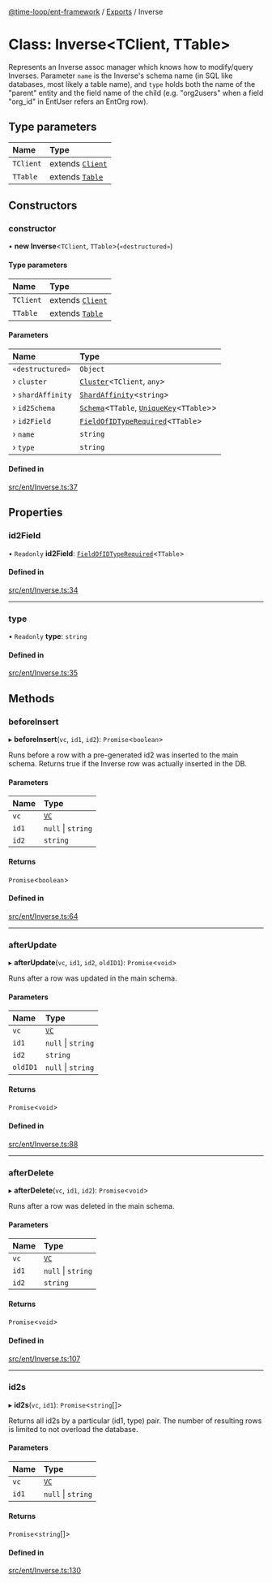 [@time-loop/ent-framework](../README.md) / [Exports](../modules.md) / Inverse

# Class: Inverse<TClient, TTable\>

Represents an Inverse assoc manager which knows how to modify/query Inverses.
Parameter `name` is the Inverse's schema name (in SQL like databases, most
likely a table name), and `type` holds both the name of the "parent" entity
and the field name of the child (e.g. "org2users" when a field "org_id" in
EntUser refers an EntOrg row).

## Type parameters

| Name | Type |
| :------ | :------ |
| `TClient` | extends [`Client`](Client.md) |
| `TTable` | extends [`Table`](../modules.md#table) |

## Constructors

### constructor

• **new Inverse**<`TClient`, `TTable`\>(`«destructured»`)

#### Type parameters

| Name | Type |
| :------ | :------ |
| `TClient` | extends [`Client`](Client.md) |
| `TTable` | extends [`Table`](../modules.md#table) |

#### Parameters

| Name | Type |
| :------ | :------ |
| `«destructured»` | `Object` |
| › `cluster` | [`Cluster`](Cluster.md)<`TClient`, `any`\> |
| › `shardAffinity` | [`ShardAffinity`](../modules.md#shardaffinity)<`string`\> |
| › `id2Schema` | [`Schema`](Schema.md)<`TTable`, [`UniqueKey`](../modules.md#uniquekey)<`TTable`\>\> |
| › `id2Field` | [`FieldOfIDTypeRequired`](../modules.md#fieldofidtyperequired)<`TTable`\> |
| › `name` | `string` |
| › `type` | `string` |

#### Defined in

[src/ent/Inverse.ts:37](https://github.com/clickup/ent-framework/blob/master/src/ent/Inverse.ts#L37)

## Properties

### id2Field

• `Readonly` **id2Field**: [`FieldOfIDTypeRequired`](../modules.md#fieldofidtyperequired)<`TTable`\>

#### Defined in

[src/ent/Inverse.ts:34](https://github.com/clickup/ent-framework/blob/master/src/ent/Inverse.ts#L34)

___

### type

• `Readonly` **type**: `string`

#### Defined in

[src/ent/Inverse.ts:35](https://github.com/clickup/ent-framework/blob/master/src/ent/Inverse.ts#L35)

## Methods

### beforeInsert

▸ **beforeInsert**(`vc`, `id1`, `id2`): `Promise`<`boolean`\>

Runs before a row with a pre-generated id2 was inserted to the main schema.
Returns true if the Inverse row was actually inserted in the DB.

#### Parameters

| Name | Type |
| :------ | :------ |
| `vc` | [`VC`](VC.md) |
| `id1` | ``null`` \| `string` |
| `id2` | `string` |

#### Returns

`Promise`<`boolean`\>

#### Defined in

[src/ent/Inverse.ts:64](https://github.com/clickup/ent-framework/blob/master/src/ent/Inverse.ts#L64)

___

### afterUpdate

▸ **afterUpdate**(`vc`, `id1`, `id2`, `oldID1`): `Promise`<`void`\>

Runs after a row was updated in the main schema.

#### Parameters

| Name | Type |
| :------ | :------ |
| `vc` | [`VC`](VC.md) |
| `id1` | ``null`` \| `string` |
| `id2` | `string` |
| `oldID1` | ``null`` \| `string` |

#### Returns

`Promise`<`void`\>

#### Defined in

[src/ent/Inverse.ts:88](https://github.com/clickup/ent-framework/blob/master/src/ent/Inverse.ts#L88)

___

### afterDelete

▸ **afterDelete**(`vc`, `id1`, `id2`): `Promise`<`void`\>

Runs after a row was deleted in the main schema.

#### Parameters

| Name | Type |
| :------ | :------ |
| `vc` | [`VC`](VC.md) |
| `id1` | ``null`` \| `string` |
| `id2` | `string` |

#### Returns

`Promise`<`void`\>

#### Defined in

[src/ent/Inverse.ts:107](https://github.com/clickup/ent-framework/blob/master/src/ent/Inverse.ts#L107)

___

### id2s

▸ **id2s**(`vc`, `id1`): `Promise`<`string`[]\>

Returns all id2s by a particular (id1, type) pair. The number of resulting
rows is limited to not overload the database.

#### Parameters

| Name | Type |
| :------ | :------ |
| `vc` | [`VC`](VC.md) |
| `id1` | ``null`` \| `string` |

#### Returns

`Promise`<`string`[]\>

#### Defined in

[src/ent/Inverse.ts:130](https://github.com/clickup/ent-framework/blob/master/src/ent/Inverse.ts#L130)
